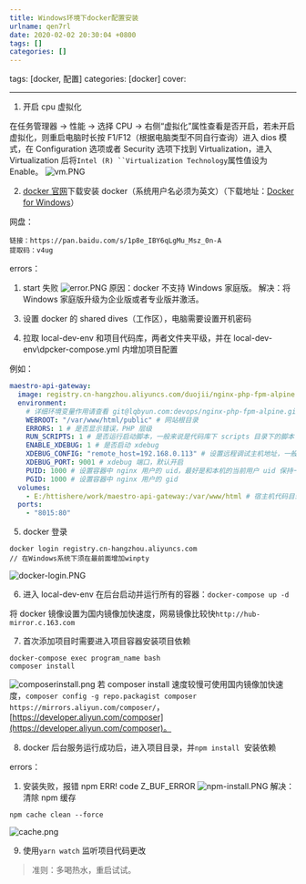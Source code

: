 ```yaml
---
title: Windows环境下docker配置安装
urlname: qen7rl
date: 2020-02-02 20:30:04 +0800
tags: []
categories: []
---
```


tags: [docker, 配置]
categories: [docker]
cover:

---

<!-- more -->

1. 开启 cpu 虚拟化

在任务管理器 → 性能 → 选择 CPU → 右侧“虚拟化”属性查看是否开启，若未开启虚拟化，则重启电脑时长按 F1/F12（根据电脑类型不同自行查询）进入 dios 模式，在 Configuration 选项或者 Security 选项下找到 Virtualization，进入 Virtualization 后将` Intel (R) ``Virtualization Technology `属性值设为 Enable。
![vm.PNG](https://cdn.nlark.com/yuque/0/2020/png/250093/1580649379168-febc0a55-5cae-4303-81cd-8df2990aedcf.png#align=left&display=inline&height=304&margin=%5Bobject%20Object%5D&name=vm.PNG&originHeight=304&originWidth=647&size=15454&status=done&style=none&width=647)

2. [docker 官网](https://hub.docker.com/editions/community/docker-ce-desktop-windows)下载安装 docker（系统用户名必须为英文）（下载地址：[Docker for Windows](https://download.docker.com/win/stable/Docker%20for%20Windows%20Installer.exe)）

网盘：

```
链接：https://pan.baidu.com/s/1p8e_IBY6qLgMu_Msz_0n-A
提取码：v4ug
```

errors：

1. start 失败
   ![error.PNG](https://cdn.nlark.com/yuque/0/2020/png/250093/1580651886751-15bbd2e4-ae11-439e-a3da-ab50d1928a3a.png#align=left&display=inline&height=866&margin=%5Bobject%20Object%5D&name=error.PNG&originHeight=866&originWidth=1018&size=155367&status=done&style=none&width=1018)
   原因：docker 不支持 Windows 家庭版。
   解决：将 Windows 家庭版升级为企业版或者专业版并激活。

3) 设置 docker 的 shared dives（工作区），电脑需要设置开机密码

4. 拉取 local-dev-env 和项目代码库，两者文件夹平级，并在 local-dev-env\dpcker-compose.yml 内增加项目配置

例如：

```yaml
maestro-api-gateway:
  image: registry.cn-hangzhou.aliyuncs.com/duojii/nginx-php-fpm-alpine
  environment:
    # 详细环境变量作用请查看 git@lqbyun.com:devops/nginx-php-fpm-alpine.git 里的 scripts/start.sh
    WEBROOT: "/var/www/html/public" # 网站根目录
    ERRORS: 1 # 是否显示错误，PHP 层级
    RUN_SCRIPTS: 1 # 是否运行启动脚本，一般来说是代码库下 scripts 目录下的脚本
    ENABLE_XDEBUG: 1 # 是否启动 xdebug
    XDEBUG_CONFIG: "remote_host=192.168.0.113" # 设置远程调试主机地址，一般来说为宿主机地址
    XDEBUG_PORT: 9001 # xdebug 端口，默认开启
    PUID: 1000 # 设置容器中 nginx 用户的 uid，最好是和本机的当前用户 uid 保持一致，否则在 Linux,OSX环境下可能会出现权限问题
    PGID: 1000 # 设置容器中 nginx 用户的 gid
  volumes:
    - E:/httishere/work/maestro-api-gateway:/var/www/html # 宿主机代码目录映射到容器中
  ports:
    - "8015:80"
```

5. docker 登录

```git
docker login registry.cn-hangzhou.aliyuncs.com
// 在Windows系统下须在最前面增加winpty
```

![docker-login.PNG](https://cdn.nlark.com/yuque/0/2020/png/250093/1580657621970-6de2bb85-4817-47e8-be31-d98df37a0ed1.png#align=left&display=inline&height=100&margin=%5Bobject%20Object%5D&name=docker-login.PNG&originHeight=100&originWidth=770&size=10424&status=done&style=none&width=770)

6. 进入 local-dev-env 在后台启动并运行所有的容器：`docker-compose up -d`

将 docker 镜像设置为国内镜像加快速度，网易镜像比较快`http://hub-mirror.c.163.com`

7. 首次添加项目时需要进入项目容器安装项目依赖

```git
docker-compose exec program_name bash
composer install
```

![composerinstall.png](https://cdn.nlark.com/yuque/0/2020/png/250093/1580710175621-5e102702-9f06-43e3-a74b-251e359d5e4f.png#align=left&display=inline&height=411&margin=%5Bobject%20Object%5D&name=composerinstall.png&originHeight=411&originWidth=906&size=44255&status=done&style=none&width=906)
若 composer install 速度较慢可使用国内镜像加快速度，`composer config -g repo.packagist composer https://mirrors.aliyun.com/composer/`，[https://developer.aliyun.com/composer](https://developer.aliyun.com/composer)。

8. docker 后台服务运行成功后，进入项目目录，并`npm install`  安装依赖

errors：

1. 安装失败，报错 npm ERR! code Z_BUF_ERROR
   ![npm-install.PNG](https://cdn.nlark.com/yuque/0/2020/png/250093/1580698180249-a44d4b92-4f8c-4632-8081-614af727c9dc.png#align=left&display=inline&height=184&margin=%5Bobject%20Object%5D&name=npm-install.PNG&originHeight=184&originWidth=1195&size=14578&status=done&style=none&width=1195)
   解决：清除 npm 缓存

```git
npm cache clean --force
```

![cache.png](https://cdn.nlark.com/yuque/0/2020/png/250093/1580698282547-df9678d5-fd2a-41e1-9f8a-2f26a30c79f3.png#align=left&display=inline&height=267&margin=%5Bobject%20Object%5D&name=cache.png&originHeight=267&originWidth=766&size=19726&status=done&style=none&width=766)

9. 使用`yarn watch` 监听项目代码更改

> 准则：多喝热水，重启试试。
